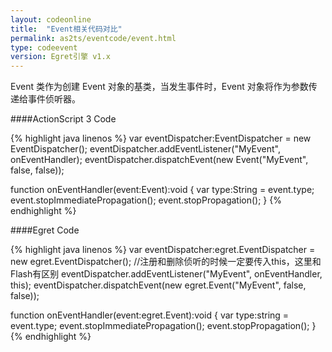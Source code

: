 ```yaml
---
layout: codeonline
title:  "Event相关代码对比"
permalink: as2ts/eventcode/event.html
type: codeevent
version: Egret引擎 v1.x
---
```


Event 类作为创建 Event 对象的基类，当发生事件时，Event 对象将作为参数传递给事件侦听器。

####ActionScript 3 Code

{% highlight java linenos %}
var eventDispatcher:EventDispatcher = new EventDispatcher();
eventDispatcher.addEventListener("MyEvent", onEventHandler);
eventDispatcher.dispatchEvent(new Event("MyEvent", false, false));
			
function onEventHandler(event:Event):void
{
    var type:String = event.type;
    event.stopImmediatePropagation();
    event.stopPropagation();
}
{% endhighlight %}

####Egret Code

{% highlight java linenos %}
var eventDispatcher:egret.EventDispatcher = new egret.EventDispatcher();
//注册和删除侦听的时候一定要传入this，这里和Flash有区别
eventDispatcher.addEventListener("MyEvent", onEventHandler, this);
eventDispatcher.dispatchEvent(new egret.Event("MyEvent", false, false));

function onEventHandler(event:egret.Event):void
{
    var type:string = event.type;
    event.stopImmediatePropagation();
    event.stopPropagation();
}
{% endhighlight %}